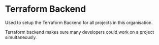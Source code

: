 # Terraform Backend

Used to setup the Terraform Backend for all projects in this organisation.

Terraform backend makes sure many developers could work on a project simultaneously.
